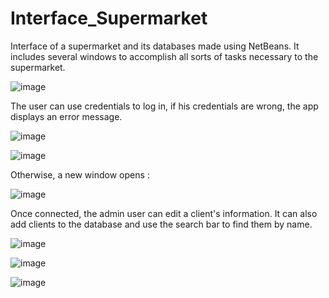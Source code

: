 # Interface_Supermarket
Interface of a supermarket and its databases made using NetBeans. It includes several windows to accomplish all sorts of tasks necessary to the supermarket.

![image](https://github.com/user-attachments/assets/249dbe6f-85b5-4ec5-9543-dda6fc5b326d)

The user can use credentials to log in, if his credentials are wrong, the app displays an error message. 

![image](https://github.com/user-attachments/assets/e172f66d-0af0-4c3f-ac0f-10d3b14c12d0)

![image](https://github.com/melosamsam/Interface_Supermarket/assets/103419843/dbfaf710-890b-4f15-96e9-bcfea8bbd43b)


Otherwise, a new window opens :

![image](https://github.com/melosamsam/Interface_Supermarket/assets/103419843/ff630a7d-28f3-4611-8e02-25c99f1f0e2a)

Once connected, the admin user can edit a client's information. It can also add clients to the database and use the search bar to find them by name.

![image](https://github.com/user-attachments/assets/29d6194f-ea9a-4711-b5ce-0a037868ab57)


![image](https://github.com/user-attachments/assets/f21d216c-826a-4451-817e-f8d58f798abf)


![image](https://github.com/melosamsam/Interface_Supermarket/assets/103419843/76e14956-0ae5-4c20-b723-6986b9fffb22)
